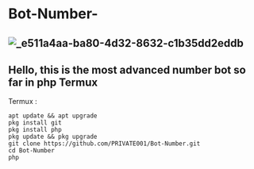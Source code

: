 # Bot-Number-
![_e511a4aa-ba80-4d32-8632-c1b35dd2eddb](https://github.com/PRIVATE001/Bot-Number-/assets/155662747/528e7e12-2096-4de6-98f5-57f0249c25e8) 
---------------------------------  
Hello, this is the most advanced number bot so far in php
Termux 
---------------------------------  
Termux :
```
apt update && apt upgrade
pkg install git
pkg install php
pkg update && pkg upgrade
git clone https://github.com/PRIVATE001/Bot-Number.git
cd Bot-Number 
php 
